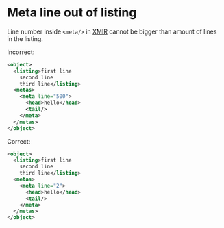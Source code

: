 # Meta line out of listing

Line number inside `<meta/>` in [XMIR] cannot be bigger than amount of lines
in the listing.

Incorrect:

```xml
<object>
  <listing>first line
    second line
    third line</listing>
  <metas>
    <meta line="500">
      <head>hello</head>
      <tail/>
    </meta>
  </metas>
</object>
```

Correct:

```xml
<object>
  <listing>first line
    second line
    third line</listing>
  <metas>
    <meta line="2">
      <head>hello</head>
      <tail/>
    </meta>
  </metas>
</object>
```

[XMIR]: https://news.eolang.org/2022-11-25-xmir-guide.html